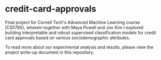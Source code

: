 # credit-card-approvals
Final project for Cornell Tech's Advanced Machine Learning course (CS5785), wherein together with Maya Powell and Joo Kim I explored building interpretable and robust supervised classification models for credit card approvals based on various sociodemographic attributes.

To read more about our experimental analysis and results, please view the project write-up document in this repository.
